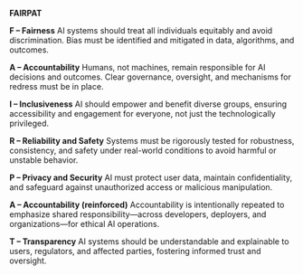 **FAIRPAT**

**F – Fairness**
AI systems should treat all individuals equitably and avoid discrimination. Bias must be identified and mitigated in data, algorithms, and outcomes.

**A – Accountability**
Humans, not machines, remain responsible for AI decisions and outcomes. Clear governance, oversight, and mechanisms for redress must be in place.

**I – Inclusiveness**
AI should empower and benefit diverse groups, ensuring accessibility and engagement for everyone, not just the technologically privileged.

**R – Reliability and Safety**
Systems must be rigorously tested for robustness, consistency, and safety under real-world conditions to avoid harmful or unstable behavior.

**P – Privacy and Security**
AI must protect user data, maintain confidentiality, and safeguard against unauthorized access or malicious manipulation.

**A – Accountability (reinforced)**
Accountability is intentionally repeated to emphasize shared responsibility—across developers, deployers, and organizations—for ethical AI operations.

**T – Transparency**
AI systems should be understandable and explainable to users, regulators, and affected parties, fostering informed trust and oversight.

